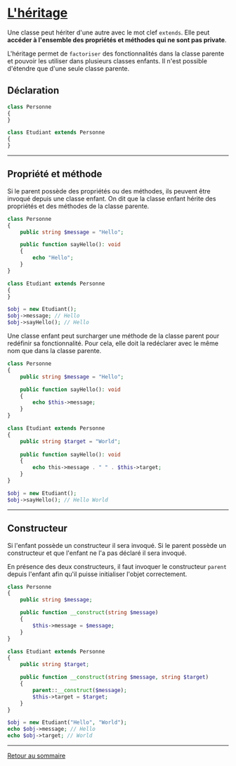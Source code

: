 # [L'héritage](https://www.php.net/manual/fr/language.oop5.inheritance.php)

Une classe peut hériter d'une autre avec le mot clef `extends`. Elle peut **accéder à l'ensemble des propriétés et méthodes qui ne sont pas private**.

L'héritage permet de `factoriser` des fonctionnalités dans la classe parente et pouvoir les utiliser dans plusieurs classes enfants. Il n'est possible d'étendre que d'une seule classe parente.

## Déclaration

```php
class Personne
{
}

class Etudiant extends Personne
{
}
```

----------

## Propriété et méthode

Si le parent possède des propriétés ou des méthodes, ils peuvent être invoqué depuis une classe enfant. On dit que la classe enfant hérite des propriétés et des méthodes de la classe parente.

```php
class Personne
{
    public string $message = "Hello";

    public function sayHello(): void
    {
		echo "Hello";
    }
}

class Etudiant extends Personne
{
}

$obj = new Etudiant();
$obj->message; // Hello
$obj->sayHello(); // Hello
```

Une classe enfant peut surcharger une méthode de la classe parent pour redéfinir sa fonctionnalité. Pour cela, elle doit la redéclarer avec le même nom que dans la classe parente.

```php
class Personne
{
    public string $message = "Hello";

    public function sayHello(): void
    {
		echo $this->message;
    }
}

class Etudiant extends Personne
{
    public string $target = "World";
    
    public function sayHello(): void
    {
        echo this->message . " " . $this->target;
    }
}

$obj = new Etudiant();
$obj->sayHello(); // Hello World
```

--------

## Constructeur

Si l'enfant possède un constructeur il sera invoqué. Si le parent possède un constructeur et que l'enfant ne l'a pas déclaré il sera invoqué.

En présence des deux constructeurs, il faut invoquer le constructeur `parent` depuis l'enfant afin qu'il puisse initialiser l'objet correctement.

```php
class Personne
{
    public string $message;

    public function __construct(string $message)
    {
        $this->message = $message;
    }
}

class Etudiant extends Personne
{
    public string $target;

    public function __construct(string $message, string $target)
    {
        parent::__construct($message);
        $this->target = $target;
    }
}

$obj = new Etudiant("Hello", "World");
echo $obj->message; // Hello
echo $obj->target; // World
```

----------

[Retour au sommaire](_Sidebar.md)

